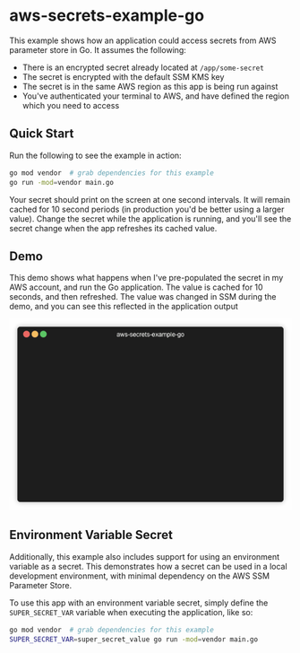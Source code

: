 # aws-secrets-example-go

This example shows how an application could access secrets from AWS parameter
store in Go. It assumes the following:

- There is an encrypted secret already located at `/app/some-secret`
- The secret is encrypted with the default SSM KMS key
- The secret is in the same AWS region as this app is being run against
- You've authenticated your terminal to AWS, and have defined the region which
  you need to access

## Quick Start

Run the following to see the example in action:

```sh
go mod vendor  # grab dependencies for this example
go run -mod=vendor main.go
```

Your secret should print on the screen at one second intervals. It will remain
cached for 10 second periods (in production you'd be better using a larger
value). Change the secret while the application is running, and you'll see the
secret change when the app refreshes its cached value.

## Demo

This demo shows what happens when I've pre-populated the secret in my AWS
account, and run the Go application. The value is cached for 10 seconds, and
then refreshed. The value was changed in SSM during the demo, and you can see
this reflected in the application output

![app demo](demo/demo.gif)

## Environment Variable Secret

Additionally, this example also includes support for using an environment
variable as a secret. This demonstrates how a secret can be used in a local
development environment, with minimal dependency on the AWS SSM Parameter Store.

To use this app with an environment variable secret, simply define the
`SUPER_SECRET_VAR` variable when executing the application, like so:

```sh
go mod vendor  # grab dependencies for this example
SUPER_SECRET_VAR=super_secret_value go run -mod=vendor main.go
```
